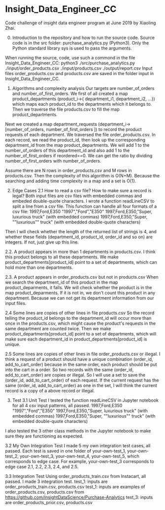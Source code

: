 # Insight_Data_Engineer_CC
Code challenge of insight data engineer program at June 2019 by Xiaoling Zhai.

0. Introduction to the repository and how to run the source code.
Source code is in the src folder: purchase_analytics.py (Python3). Only the Python standard library sys is used to pass the arguments.

When running the source, code, use such a commond in the file Insight_Data_Engineer_CC:
python3 ./src/purchase_analytics.py ./input/order_products.csv ./input/products.csv ./output/report.csv
Input files order_products.csv and products.csv are saved in the folder input in Insight_Data_Engineer_CC.

1. Algorithms and complexity analysis
Our targets are number_of_orders and number_of_first_orders. We first of all created a map product_departments (product_i->{ department_i1, department_i2, ...}) which maps each product_id to the departments which it belongs to. Then we traverse the file products.csv to fill
the map product_departments.

Next we created a map department_requests (department_i-> [number_of_orders, number_of_first_orders ]) to record the product requests of each department. We traversed the file order_products.csv. In each record, we read the
product_id, then look up the corresponding department_id from the map product_departments. We will add 1 to the number_of_orders of this department_id and also add 1 to the number_of_first_orders if reordered==0. We can get
the ratio by dividing number_of_first_orders with number_of_orders.

Assume there are N rows in order_products.csv and M rows in products.csv. Then the complexity of this algorithm is O(N+M). Because the searching and adding time complexity in a map and a set is O(1).

2. Edge Cases 
2.1 How to read a csv file? How to make sure a record is legal?
Both input files are csv files with embedded commas and embeded double-quote characters. 
I wrote a function readLineCSV to split a line from a csv file. This function can handle all four formats of a csv file:
1997,Ford,E350
"1997","Ford","E350"
1997,Ford,E350,"Super, luxurious truck"  (with embedded commas)
1997,Ford,E350,"Super, ""luxurious"" truck" (with embedded double-quote characters)

Then I will check whether the length of the returned list of strings is 4, and whether these fields (department_id, product_id, order_id and so on) are integers. If not, just give up this line. 

2.2. A product appears in more than 1 departments in products.csv.
I think this product belongs to all these departments.
We make product_departments[product_id] point to a set of departments, which can hold more than one departments.

2.3. A product appears in order_products.csv but not in products.csv
When we search the department_id of this product in the map product_deparments, it fails.
We will check whether the product is in the map product_deparments. If it is not in, we don't count this product in any department. Because we can not get its department information from our input files.

2.4 Some lines are copies of other lines in file products.csv
So the record telling the product_id belongs to the department_id will occur more than once in the products.csv, which might cause the product's requests in the same department are counted twice.
Then we make product_departments[product_id] point to a set of departments, which will make sure each department_id in product_departments[product_id] is unique.

2.5 Some lines are copies of other lines in file order_products.csv or illegal.
I think a request of a product should have a unique combination (order_id, add_to_cart_order) because in the same order, each product should be put into the cart in a order. So two records with the same (order_id, add_to_cart_order) are copies or illegal.
So I will use a set to save the (order_id, add_to_cart_order) of each request. If the current request has the same (order_id, add_to_cart_order) as one in the set, I will think the current record is a copy of a 
above record or illegal.


3. Test
3.1 Unit Test
I tested the function readLineCSV in Jupyter notebook for all 4 csv input patterns, all passed.
1997,Ford,E350
"1997","Ford","E350"
1997,Ford,E350,"Super, luxurious truck"  (with embedded commas)
1997,Ford,E350,"Super, ""luxurious"" truck" (with embedded double-quote characters)

I also tested the 3 other class methods in the Jupyter notebook to make sure they are functioning as expected.

3.2 My Own Integration Test
I made 5 my own integration test cases, all passed. Each test is saved in one folder of your-own-test_1, your-own-test_2, your-own-test_3, your-own-test_4, your-own-test_5, which corresponds to edge case. For example, your-own-test_3 corresponds to edge case 2.1, 2.2, 2.3, 2.4, and 2.5.

3.3 Integration Test Using order_products_train.csv from Instacart, all passed.
I made 3 integration test.
test_1: inputs are order_products_train.csv, products.csv
test_1: inputs are examples of order_products.csv, products.csv from https://github.com/InsightDataScience/Purchase-Analytics
test_3: inputs are order_products_prior.csv, products.csv


